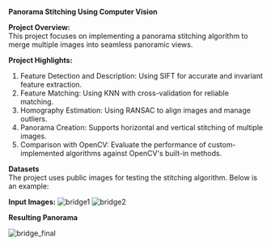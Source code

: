 **Panorama Stitching Using Computer Vision**

**Project Overview:**\
This project focuses on implementing a panorama stitching algorithm to merge multiple images into seamless panoramic views.

**Project Highlights:**
1. Feature Detection and Description: Using SIFT for accurate and invariant feature extraction.
2. Feature Matching: Using KNN with cross-validation for reliable matching.
3. Homography Estimation: Using RANSAC to align images and manage outliers.
4. Panorama Creation: Supports horizontal and vertical stitching of multiple images.
5. Comparison with OpenCV: Evaluate the performance of custom-implemented algorithms against OpenCV's built-in methods.

**Datasets**\
The project uses public images for testing the stitching algorithm. Below is an example:

**Input Images:**
![bridge1](https://github.com/user-attachments/assets/228ed6eb-0628-4024-b45d-8674af0da9f1) ![bridge2](https://github.com/user-attachments/assets/14b3eb14-901d-4805-8d2d-0adeb83b4950)

**Resulting Panorama**

![bridge_final](https://github.com/user-attachments/assets/d7487827-6d4b-4cd1-8f11-75aae1ae82b3)


